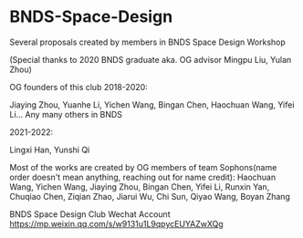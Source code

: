 # BNDS-Space-Design
Several proposals created by members in BNDS Space Design Workshop 

(Special thanks to 2020 BNDS graduate aka. OG advisor Mingpu Liu, Yulan Zhou)

OG founders of this club 2018-2020:

Jiaying Zhou, Yuanhe Li, Yichen Wang, Bingan Chen, Haochuan Wang, Yifei Li... Any many others in BNDS

2021-2022:

Lingxi Han, Yunshi Qi


Most of the works are created by OG members of team Sophons(name order doesn't mean anything, reaching out for name credit):
Haochuan Wang, Yichen Wang, Jiaying Zhou, Bingan Chen, Yifei Li, Runxin Yan, 
Chuqiao Chen, Ziqian Zhao, Jiarui Wu, Chi Sun, Qiyao Wang, Boyan Zhang




BNDS Space Design Club Wechat Account
https://mp.weixin.qq.com/s/w9131u1L9qpycEUYAZwXQg
